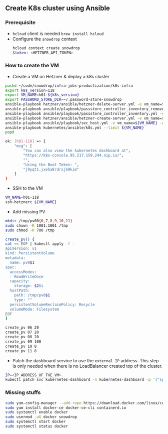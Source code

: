 ## Create K8s cluster using Ansible

### Prerequisite
- `hcloud` client is needed
  `brew install hcloud`
- Configure the `snowdrop` context
  ```bash
  hcloud context create snowdrop
  $token: <HETZNER_API_TOKEN>
  ```

### How to create the VM
- Create a VM on Hetzner & deploy a k8s cluster
```bash
pushd ~/code/snowdrop/infra-jobs-productization/k8s-infra
export k8s_version=118
export VM_NAME=h01-${k8s_version}
export PASSWORD_STORE_DIR=~/.password-store-snowdrop
ansible-playbook hetzner/ansible/hetzner-delete-server.yml -e vm_name=${VM_NAME} -e hetzner_context_name=snowdrop
ansible-playbook ansible/playbook/passstore_controller_inventory_remove.yml -e vm_name=${VM_NAME} -e pass_provider=hetzner
ansible-playbook ansible/playbook/passstore_controller_inventory.yml -e vm_name=${VM_NAME} -e pass_provider=hetzner -e k8s_type=masters -e k8s_version=${k8s_version} -e operation=create
ansible-playbook hetzner/ansible/hetzner-create-server.yml -e vm_name=${VM_NAME} -e salt_text=$(gpg --gen-random --armor 1 20) -e hetzner_context_name=snowdrop -e pass_provider=hetzner -e k8s_type=masters -e k8s_version=${k8s_version}
ansible-playbook ansible/playbook/sec_host.yml -e vm_name=${VM_NAME} -e provider=hetzner
ansible-playbook kubernetes/ansible/k8s.yml --limit ${VM_NAME}
popd

ok: [h01-118] => {
    "msg": [
        "You can also view the kubernetes dashboard at",
        "https://k8s-console.95.217.159.244.nip.io/",
        "",
        "Using the Boot Token: ",
        "j9yqt1.jxe5a8rdrxjb9kim"
    ]
}
```

- SSH to the VM
```bash
VM_NAME=h01-118
ssh-hetznerc ${VM_NAME}
```

- Add missing PV
```bash
mkdir /tmp/pv00{6,7,8,9,10,11}
sudo chown -R 1001:1001 /tmp
sudo chmod -R 700 /tmp

create_pv() {
cat << EOF | kubectl apply -f -
apiVersion: v1
kind: PersistentVolume
metadata:
  name: pv0$1
spec:
  accessModes:
  - ReadWriteOnce
  capacity:
    storage: $2Gi
  hostPath:
    path: /tmp/pv0$1
    type: ""
  persistentVolumeReclaimPolicy: Recycle
  volumeMode: Filesystem
EOF
}

create_pv 06 20
create_pv 07 20
create_pv 08 20
create_pv 09 100
create_pv 10 8
create_pv 11 8
```

- Patch the dashboard service to use the `external IP` address. This step is only needed when there is no LoadBalancer created
  top of the cluster. 
```bash
IP=<IP_ADDRESS_OF_THE_VM>
kubectl patch svc kubernetes-dashboard -n kubernetes-dashboard -p '{"spec":{"externalIPs":["$IP"]}}'
```

### Missing stuffs
```bash
sudo yum-config-manager --add-repo https://download.docker.com/linux/centos/docker-ce.repo
sudo yum install docker-ce docker-ce-cli containerd.io
sudo systemctl enable docker
sudo usermod -aG docker snowdrop
sudo systemctl start docker
sudo systemctl status docker
```